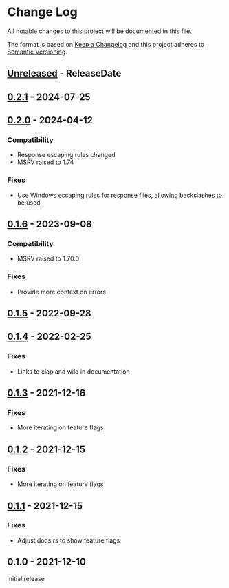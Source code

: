 # Change Log
All notable changes to this project will be documented in this file.

The format is based on [Keep a Changelog](http://keepachangelog.com/)
and this project adheres to [Semantic Versioning](http://semver.org/).

<!-- next-header -->
## [Unreleased] - ReleaseDate

## [0.2.1] - 2024-07-25

## [0.2.0] - 2024-04-12

### Compatibility

- Response escaping rules changed
- MSRV raised to 1.74

### Fixes

- Use Windows escaping rules for response files, allowing backslashes to be used

## [0.1.6] - 2023-09-08

### Compatibility

- MSRV raised to 1.70.0

### Fixes

- Provide more context on errors

## [0.1.5] - 2022-09-28

## [0.1.4] - 2022-02-25

### Fixes

- Links to clap and wild in documentation

## [0.1.3] - 2021-12-16

### Fixes

- More iterating on feature flags

## [0.1.2] - 2021-12-15

### Fixes

- More iterating on feature flags

## [0.1.1] - 2021-12-15

### Fixes

- Adjust docs.rs to show feature flags

## 0.1.0 - 2021-12-10

Initial release

<!-- next-url -->
[Unreleased]: https://github.com/rust-cli/argfile/compare/v0.2.1...HEAD
[0.2.1]: https://github.com/rust-cli/argfile/compare/v0.2.0...v0.2.1
[0.2.0]: https://github.com/rust-cli/argfile/compare/v0.1.6...v0.2.0
[0.1.6]: https://github.com/rust-cli/argfile/compare/v0.1.5...v0.1.6
[0.1.5]: https://github.com/rust-cli/argfile/compare/v0.1.4...v0.1.5
[0.1.4]: https://github.com/rust-cli/argfile/compare/v0.1.3...v0.1.4
[0.1.3]: https://github.com/rust-cli/argfile/compare/v0.1.2...v0.1.3
[0.1.2]: https://github.com/rust-cli/argfile/compare/v0.1.1...v0.1.2
[0.1.1]: https://github.com/rust-cli/argfile/compare/0.1.0...v0.1.1
[0.1.0]: https://github.com/rust-cli/argfile/compare/babf658...0.1.0
